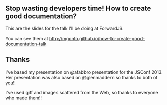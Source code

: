 ## Stop wasting developers time! How to create good documentation?

This are the slides for the talk I'll be doing at ForwardJS.

You can see them at http://mgonto.github.io/how-to-create-good-documentation-talk

## Thanks

I've based my presentation on @afabbro presentation for the JSConf 2013. Her presentation was also based on @glenmaddern so thanks to both of you!!

I've used giff and images scattered from the Web, so thanks to everyone who made them!!
